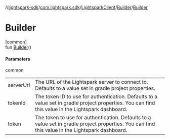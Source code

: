 //[lightspark-sdk](../../../../index.md)/[com.lightspark.sdk](../../index.md)/[LightsparkClient](../index.md)/[Builder](index.md)/[Builder](-builder.md)

# Builder

[common]\
fun [Builder](-builder.md)()

#### Parameters

common

| | |
|---|---|
| serverUrl | The URL of the Lightspark server to connect to. Defaults to a value set in gradle project properties. |
| tokenId | The token ID to use for authentication. Defaults to a value set in gradle project properties. You can find     this value in the Lightspark dashboard. |
| token | The token to use for authentication. Defaults to a value set in gradle project properties. You can find this     value in the Lightspark dashboard. |
